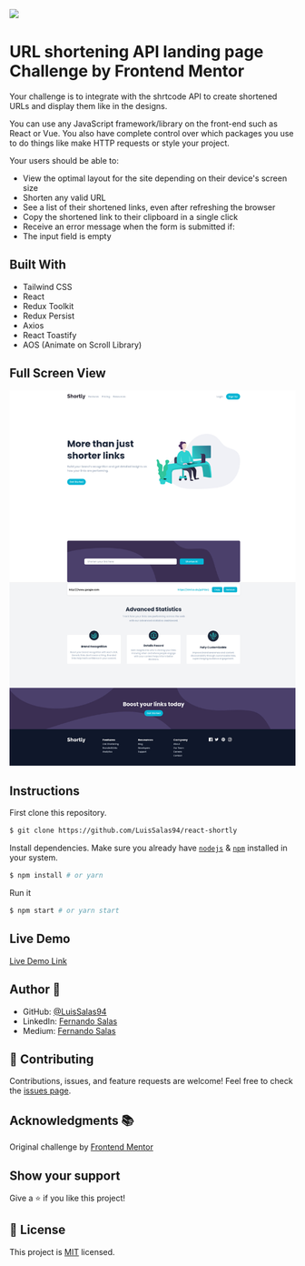 ![](https://img.shields.io/badge/Microverse-blueviolet)

# URL shortening API landing page Challenge by Frontend Mentor
Your challenge is to integrate with the shrtcode API to create shortened URLs and display them like in the designs.

You can use any JavaScript framework/library on the front-end such as React or Vue. You also have complete control over which packages you use to do things like make HTTP requests or style your project.

Your users should be able to:

  - View the optimal layout for the site depending on their device's screen size
  - Shorten any valid URL
  - See a list of their shortened links, even after refreshing the browser
  - Copy the shortened link to their clipboard in a single click
  - Receive an error message when the form is submitted if:
  - The input field is empty
    
## Built With

- Tailwind CSS
- React
- Redux Toolkit
- Redux Persist
- Axios
- React Toastify
- AOS (Animate on Scroll Library)

## Full Screen View
<img src="./src/demo.png" alt="Full Screen View" />

## Instructions

First clone this repository.
```bash
$ git clone https://github.com/LuisSalas94/react-shortly
```

Install dependencies. Make sure you already have [`nodejs`](https://nodejs.org/en/) & [`npm`](https://www.npmjs.com/) installed in your system.
```bash
$ npm install # or yarn
```

Run it
```bash
$ npm start # or yarn start
```

## Live Demo

[Live Demo Link](https://react-url-shortening-api.netlify.app/)


## Author 👤

- GitHub: [@LuisSalas94](https://github.com/LuisSalas94)
- LinkedIn: [Fernando Salas](https://www.linkedin.com/in/luisfernandosalasgave/)
- Medium: [Fernando Salas](https://medium.com/@luisfernandosalasg)

## 🤝 Contributing

Contributions, issues, and feature requests are welcome!
Feel free to check the [issues page](../../issues/).

## Acknowledgments 📚 
Original challenge by [Frontend Mentor](https://www.frontendmentor.io/challenges/url-shortening-api-landing-page-2ce3ob-G)

## Show your support

Give a ⭐️ if you like this project!

## 📝 License

This project is [MIT](./MIT.md) licensed.
